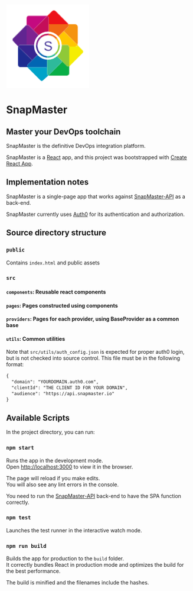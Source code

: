 ![SnapMaster](public/SnapMaster-logo-220.png)
# SnapMaster 
## Master your DevOps toolchain

SnapMaster is the definitive DevOps integration platform.  

SnapMaster is a [React](https://reactjs.org) app, and this project was bootstrapped with [Create React App](https://github.com/facebook/create-react-app).

## Implementation notes

SnapMaster is a single-page app that works against [SnapMaster-API](https://github.com/snapmaster-io/snapmaster-api) as a back-end.  

SnapMaster currently uses [Auth0](https://auth0.com) for its authentication and authorization.

## Source directory structure

### `public`
Contains `index.html` and public assets

### `src`
####   `components`: Reusable react components
####   `pages`: Pages constructed using components
####   `providers`: Pages for each provider, using BaseProvider as a common base
####   `utils`: Common utilities

Note that `src/utils/auth_config.json` is expected for proper auth0 login, but is not checked into source control.
This file must be in the following format:

```
{
  "domain": "YOURDOMAIN.auth0.com",
  "clientId": "THE CLIENT ID FOR YOUR DOMAIN",
  "audience": "https://api.snapmaster.io"
}
```

## Available Scripts

In the project directory, you can run:

### `npm start`

Runs the app in the development mode.<br>
Open [http://localhost:3000](http://localhost:3000) to view it in the browser.

The page will reload if you make edits.<br>
You will also see any lint errors in the console.

You need to run the [SnapMaster-API](https://github.com/snapmaster-io/snapmaster-api) back-end to have the SPA function correctly.

### `npm test`

Launches the test runner in the interactive watch mode.<br>

### `npm run build`

Builds the app for production to the `build` folder.<br>
It correctly bundles React in production mode and optimizes the build for the best performance.

The build is minified and the filenames include the hashes.